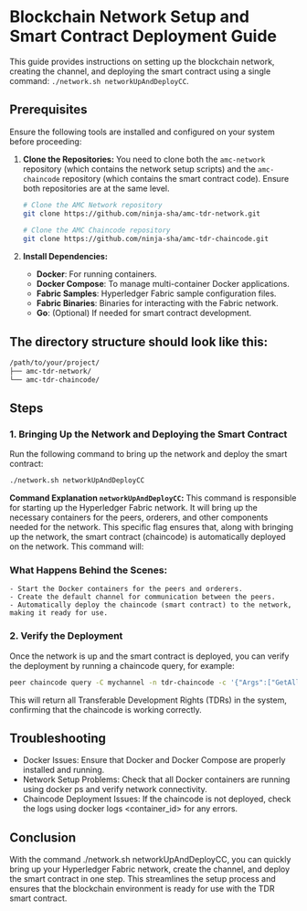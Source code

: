 # Blockchain Network Setup and Smart Contract Deployment Guide

This guide provides instructions on setting up the blockchain network, creating the channel, and deploying the smart contract using a single command: `./network.sh networkUpAndDeployCC`.

## Prerequisites

Ensure the following tools are installed and configured on your system before proceeding:

1. **Clone the Repositories:**
    You need to clone both the `amc-network` repository (which contains the network setup scripts) and the `amc-chaincode` repository (which contains the smart contract code). Ensure both repositories are at the same level.

   ```bash
   # Clone the AMC Network repository
   git clone https://github.com/ninja-sha/amc-tdr-network.git
    
   # Clone the AMC Chaincode repository
   git clone https://github.com/ninja-sha/amc-tdr-chaincode.git
   ```

2. **Install Dependencies:**
   - **Docker**: For running containers.
   - **Docker Compose**: To manage multi-container Docker applications.
   - **Fabric Samples**: Hyperledger Fabric sample configuration files.
   - **Fabric Binaries**: Binaries for interacting with the Fabric network.
   - **Go**: (Optional) If needed for smart contract development.

## The directory structure should look like this:
```bash
/path/to/your/project/
├── amc-tdr-network/
└── amc-tdr-chaincode/
```

## Steps

### 1. Bringing Up the Network and Deploying the Smart Contract

Run the following command to bring up the network and deploy the smart contract:

```bash
./network.sh networkUpAndDeployCC
```
**Command Explanation `networkUpAndDeployCC`:** This command is responsible for starting up the Hyperledger Fabric network. It will bring up the necessary containers for the peers, orderers, and other components needed for the network. This specific flag ensures that, along with bringing up the network, the smart contract (chaincode) is automatically deployed on the network.
This command will:

### What Happens Behind the Scenes:
    - Start the Docker containers for the peers and orderers.
    - Create the default channel for communication between the peers.
    - Automatically deploy the chaincode (smart contract) to the network, making it ready for use.

### 2. Verify the Deployment

Once the network is up and the smart contract is deployed, you can verify the deployment by running a chaincode query, for example:

```bash
peer chaincode query -C mychannel -n tdr-chaincode -c '{"Args":["GetAllTDRs"]}'
```
This will return all Transferable Development Rights (TDRs) in the system, confirming that the chaincode is working correctly.

## Troubleshooting
- Docker Issues: Ensure that Docker and Docker Compose are properly installed and running.
- Network Setup Problems: Check that all Docker containers are running using docker ps and verify network connectivity.
- Chaincode Deployment Issues: If the chaincode is not deployed, check the logs using docker logs <container_id> for any errors.

## Conclusion
With the command ./network.sh networkUpAndDeployCC, you can quickly bring up your Hyperledger Fabric network, create the channel, and deploy the smart contract in one step. This streamlines the setup process and ensures that the blockchain environment is ready for use with the TDR smart contract.
